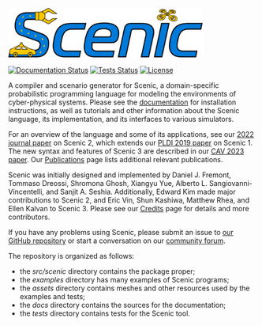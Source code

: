 [<img src="docs/images/logo-full.svg" alt="Scenic Logo" height="100">](https://scenic-lang.org/)

[![Documentation Status](https://readthedocs.org/projects/scenic-lang/badge/?version=latest)](https://scenic-lang.readthedocs.io/en/latest/?badge=latest)
[![Tests Status](https://github.com/BerkeleyLearnVerify/Scenic/actions/workflows/run-tests.yml/badge.svg)](https://github.com/BerkeleyLearnVerify/Scenic/actions/workflows/run-tests.yml)
[![License](https://img.shields.io/badge/License-BSD%203--Clause-blue.svg)](https://opensource.org/licenses/BSD-3-Clause)

A compiler and scenario generator for Scenic, a domain-specific probabilistic programming language for modeling the environments of cyber-physical systems.
Please see the [documentation](https://scenic-lang.readthedocs.io/) for installation instructions, as well as tutorials and other information about the Scenic language, its implementation, and its interfaces to various simulators.

For an overview of the language and some of its applications, see our [2022 journal paper](https://link.springer.com/article/10.1007/s10994-021-06120-5) on Scenic 2, which extends our [PLDI 2019 paper](https://arxiv.org/abs/1809.09310) on Scenic 1.
The new syntax and features of Scenic 3 are described in our [CAV 2023 paper](https://arxiv.org/abs/2307.03325).
Our [Publications](https://scenic-lang.readthedocs.io/en/latest/publications.html) page lists additional relevant publications.

Scenic was initially designed and implemented by Daniel J. Fremont, Tommaso Dreossi, Shromona Ghosh, Xiangyu Yue, Alberto L. Sangiovanni-Vincentelli, and Sanjit A. Seshia.
Additionally, Edward Kim made major contributions to Scenic 2, and Eric Vin, Shun Kashiwa, Matthew Rhea, and Ellen Kalvan to Scenic 3.
Please see our [Credits](https://scenic-lang.readthedocs.io/en/latest/credits.html) page for details and more contributors.

If you have any problems using Scenic, please submit an issue to [our GitHub repository](https://github.com/BerkeleyLearnVerify/Scenic) or start a conversation on our [community forum](https://forum.scenic-lang.org/).

The repository is organized as follows:

* the _src/scenic_ directory contains the package proper;
* the _examples_ directory has many examples of Scenic programs;
* the _assets_ directory contains meshes and other resources used by the examples and tests;
* the _docs_ directory contains the sources for the documentation;
* the _tests_ directory contains tests for the Scenic tool.
